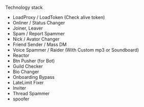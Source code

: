 Technology stack
- LoadProxy / LoadToken (Check alive token) 
- Onliner / Status Changer
- Joiner, Leaver
- Spam / Report Spammer
- Nick / Avator Changer
- Friend Sender / Mass DM
- Voice Spammer / Raider (With Custom mp3 or Soundboard)
- Reactor
- Btn Pusher (for Bot)
- Guild Checker
- Bio Changer
- Onboarding Bypass
- LateLimit Fixer
- Inviter
- Thread Spammer
- spoofer 